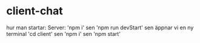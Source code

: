 # client-chat

hur man startar:
Server: 'npm i' sen 'npm run devStart'
sen äppnar vi en ny terminal
'cd client' sen 'npm i' sen 'npm start'
